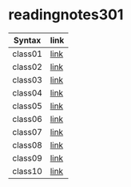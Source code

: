 # readingnotes301

| Syntax  | link                                                                               |
| ------- | ------------------                                                                 |
| class01 | [link](https://mohammed1994mosleh.github.io/readingnotes301/class01)                                                                                       |
| class02 | [link](https://mohammed1994mosleh.github.io/readingnotes301/class02)                                                                                       |
| class03 | [link](https://mohammed1994mosleh.github.io/readingnotes301/class03)                                                                                       |
| class04 | [link](https://mohammed1994mosleh.github.io/readingnotes301/class04)               |
| class05 | [link](https://mohammed1994mosleh.github.io/readingnotes301/class05)               |
| class06 | [link](https://mohammed1994mosleh.github.io/readingnotes301/class06)               |
| class07 | [link](https://mohammed1994mosleh.github.io/readingnotes301/class07)               |
| class08 | [link](https://mohammed1994mosleh.github.io/readingnotes301/class08)               |
| class09 | [link](https://mohammed1994mosleh.github.io/readingnotes301/class09)               |
| class10 | [link](https://mohammed1994mosleh.github.io/readingnotes301/class10)               |

